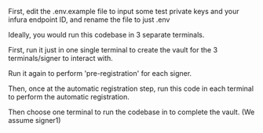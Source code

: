 First, edit the .env.example file to input some test private keys and your infura endpoint ID, and rename the file to just .env

Ideally, you would run this codebase in 3 separate terminals.

First, run it just in one single terminal to create the vault for the 3 terminals/signer to interact with.

Run it again to perform 'pre-registration' for each signer.

Then, once at the automatic registration step, run this code in each terminal to perform the automatic registration.

Then choose one terminal to run the codebase in to complete the vault. (We assume signer1)
